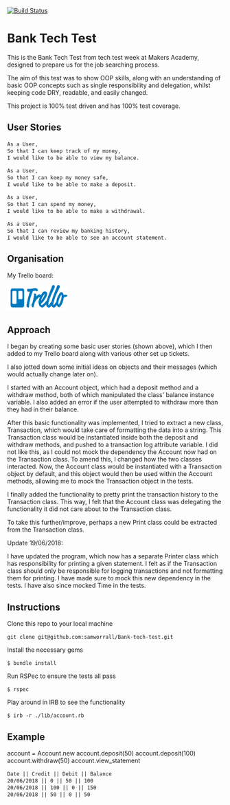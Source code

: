 [![Build Status](https://travis-ci.org/samworrall/Bank-tech-test.svg?branch=master)](https://travis-ci.org/samworrall/Bank-tech-test)
# Bank Tech Test

This is the Bank Tech Test from tech test week at Makers Academy, designed to prepare us for the job searching process.

The aim of this test was to show OOP skills, along with an understanding of basic OOP concepts such as single responsibility and delegation, whilst keeping code DRY, readable, and easily changed.

This project is 100% test driven and has 100% test coverage.

## User Stories

```
As a User,
So that I can keep track of my money,
I would like to be able to view my balance.
```

```
As a User,
So that I can keep my money safe,
I would like to be able to make a deposit.
```

```
As a User,
So that I can spend my money,
I would like to be able to make a withdrawal.
```

```
As a User,
So that I can review my banking history,
I would like to be able to see an account statement.
```


## Organisation

My Trello board:

<a href="https://trello.com/b/qFaoCJ6E/bank-tech-test"><img src="logos/Trello.png" height="60" width="140"></a>


## Approach

I began by creating some basic user stories (shown above), which I then added to my Trello board along with various other set up tickets.

I also jotted down some initial ideas on objects and their messages (which would actually change later on).

I started with an Account object, which had a deposit method and a withdraw method, both of which manipulated the class' balance instance variable. I also added an error if the user attempted to withdraw more than they had in their balance.

After this basic functionality was implemented, I tried to extract a new class, Transaction, which would take care of formatting the data into a string. This Transaction class would be instantiated inside both the deposit and withdraw methods, and pushed to a transaction log attribute variable. I did not like this, as I could not mock the dependency the Account now had on the Transaction class. To amend this, I changed how the two classes interacted. Now, the Account class would be instantiated with a Transaction object by default, and this object would then be used within the Account methods, allowing me to mock the Transaction object in the tests.

I finally added the functionality to pretty print the transaction history to the Transaction class. This way, I felt that the Account class was delegating the functionality it did not care about to the Transaction class.

To take this further/improve, perhaps a new Print class could be extracted from the Transaction class.


Update 19/06/2018:

I have updated the program, which now has a separate Printer class which has responsibility for printing a given statement. I felt as if the Transaction class should only be responsible for logging transactions and not formatting them for printing. I have made sure to mock this new dependency in the tests. I have also since mocked Time in the tests.


## Instructions

Clone this repo to your local machine
```
git clone git@github.com:samworrall/Bank-tech-test.git
```

Install the necessary gems
```
$ bundle install
```

Run RSPec to ensure the tests all pass
```
$ rspec
```

Play around in IRB to see the functionality
```
$ irb -r ./lib/account.rb
```


## Example

account = Account.new
account.deposit(50)
account.deposit(100)
account.withdraw(50)
account.view_statement

```
Date || Credit || Debit || Balance
20/06/2018 || 0 || 50 || 100
20/06/2018 || 100 || 0 || 150
20/06/2018 || 50 || 0 || 50
```
